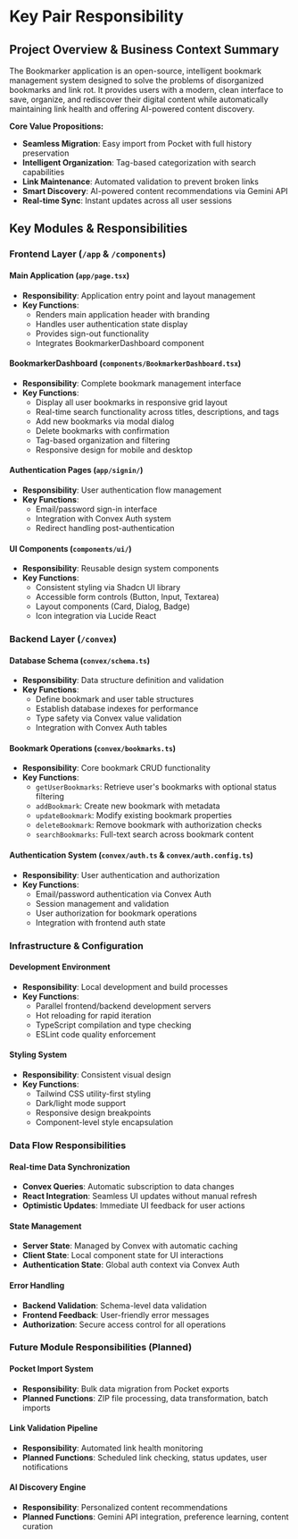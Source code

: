 # Key Pair Responsibility

## Project Overview & Business Context Summary

The Bookmarker application is an open-source, intelligent bookmark management system designed to solve the problems of disorganized bookmarks and link rot. It provides users with a modern, clean interface to save, organize, and rediscover their digital content while automatically maintaining link health and offering AI-powered content discovery.

**Core Value Propositions:**
- **Seamless Migration**: Easy import from Pocket with full history preservation
- **Intelligent Organization**: Tag-based categorization with search capabilities
- **Link Maintenance**: Automated validation to prevent broken links
- **Smart Discovery**: AI-powered content recommendations via Gemini API
- **Real-time Sync**: Instant updates across all user sessions

## Key Modules & Responsibilities

### Frontend Layer (`/app` & `/components`)

#### **Main Application (`app/page.tsx`)**
- **Responsibility**: Application entry point and layout management
- **Key Functions**:
  - Renders main application header with branding
  - Handles user authentication state display
  - Provides sign-out functionality
  - Integrates BookmarkerDashboard component

#### **BookmarkerDashboard (`components/BookmarkerDashboard.tsx`)**
- **Responsibility**: Complete bookmark management interface
- **Key Functions**:
  - Display all user bookmarks in responsive grid layout
  - Real-time search functionality across titles, descriptions, and tags
  - Add new bookmarks via modal dialog
  - Delete bookmarks with confirmation
  - Tag-based organization and filtering
  - Responsive design for mobile and desktop

#### **Authentication Pages (`app/signin/`)**
- **Responsibility**: User authentication flow management
- **Key Functions**:
  - Email/password sign-in interface
  - Integration with Convex Auth system
  - Redirect handling post-authentication

#### **UI Components (`components/ui/`)**
- **Responsibility**: Reusable design system components
- **Key Functions**:
  - Consistent styling via Shadcn UI library
  - Accessible form controls (Button, Input, Textarea)
  - Layout components (Card, Dialog, Badge)
  - Icon integration via Lucide React

### Backend Layer (`/convex`)

#### **Database Schema (`convex/schema.ts`)**
- **Responsibility**: Data structure definition and validation
- **Key Functions**:
  - Define bookmark and user table structures
  - Establish database indexes for performance
  - Type safety via Convex value validation
  - Integration with Convex Auth tables

#### **Bookmark Operations (`convex/bookmarks.ts`)**
- **Responsibility**: Core bookmark CRUD functionality
- **Key Functions**:
  - `getUserBookmarks`: Retrieve user's bookmarks with optional status filtering
  - `addBookmark`: Create new bookmark with metadata
  - `updateBookmark`: Modify existing bookmark properties
  - `deleteBookmark`: Remove bookmark with authorization checks
  - `searchBookmarks`: Full-text search across bookmark content

#### **Authentication System (`convex/auth.ts` & `convex/auth.config.ts`)**
- **Responsibility**: User authentication and authorization
- **Key Functions**:
  - Email/password authentication via Convex Auth
  - Session management and validation
  - User authorization for bookmark operations
  - Integration with frontend auth state

### Infrastructure & Configuration

#### **Development Environment**
- **Responsibility**: Local development and build processes
- **Key Functions**:
  - Parallel frontend/backend development servers
  - Hot reloading for rapid iteration
  - TypeScript compilation and type checking
  - ESLint code quality enforcement

#### **Styling System**
- **Responsibility**: Consistent visual design
- **Key Functions**:
  - Tailwind CSS utility-first styling
  - Dark/light mode support
  - Responsive design breakpoints
  - Component-level style encapsulation

### Data Flow Responsibilities

#### **Real-time Data Synchronization**
- **Convex Queries**: Automatic subscription to data changes
- **React Integration**: Seamless UI updates without manual refresh
- **Optimistic Updates**: Immediate UI feedback for user actions

#### **State Management**
- **Server State**: Managed by Convex with automatic caching
- **Client State**: Local component state for UI interactions
- **Authentication State**: Global auth context via Convex Auth

#### **Error Handling**
- **Backend Validation**: Schema-level data validation
- **Frontend Feedback**: User-friendly error messages
- **Authorization**: Secure access control for all operations

### Future Module Responsibilities (Planned)

#### **Pocket Import System**
- **Responsibility**: Bulk data migration from Pocket exports
- **Planned Functions**: ZIP file processing, data transformation, batch imports

#### **Link Validation Pipeline**
- **Responsibility**: Automated link health monitoring
- **Planned Functions**: Scheduled link checking, status updates, user notifications

#### **AI Discovery Engine**
- **Responsibility**: Personalized content recommendations
- **Planned Functions**: Gemini API integration, preference learning, content curation
